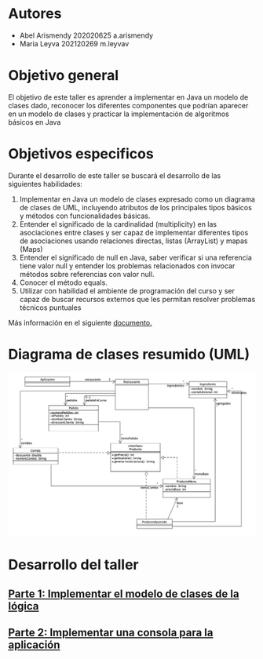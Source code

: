 # Autores
- Abel Arismendy 202020625 a.arismendy
- Maria Leyva 202120269 m.leyvav

# Objetivo general
El objetivo de este taller es aprender a implementar en Java un modelo de clases dado, reconocer los diferentes componentes que podrían aparecer en un modelo de clases y practicar la implementación de algoritmos básicos en Java

# Objetivos especificos

Durante el desarrollo de este taller se buscará el desarrollo de las siguientes habilidades:
1. Implementar en Java un modelo de clases expresado como un diagrama de clases de UML, incluyendo 
atributos de los principales tipos básicos y métodos con funcionalidades básicas.
2. Entender el significado de la cardinalidad (multiplicity) en las asociaciones entre clases y ser capaz de 
implementar diferentes tipos de asociaciones usando relaciones directas, listas (ArrayList) y mapas (Maps)
3. Entender el significado de null en Java, saber verificar si una referencia tiene valor null y entender los 
problemas relacionados con invocar métodos sobre referencias con valor null.
4. Conocer el método equals.
5. Utilizar con habilidad el ambiente de programación del curso y ser capaz de buscar recursos externos que les 
permitan resolver problemas técnicos puntuales

Más información en el siguiente [documento.](docs/hamburguesas.pdf)

# Diagrama de clases resumido (UML)

![diagrama de clases resumido](resumido.png)


# Desarrollo del taller

## [Parte 1: Implementar el modelo de clases de la lógica](docs/implement.md)

## [Parte 2: Implementar una consola para la aplicación](docs/consola.md)